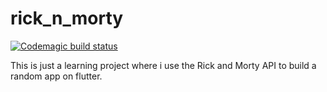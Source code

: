 # rick_n_morty
[![Codemagic build status](https://api.codemagic.io/apps/62ae44f6e5cce7e202a30cfe/62ae44f6e5cce7e202a30cfd/status_badge.svg)](https://codemagic.io/apps/62ae44f6e5cce7e202a30cfe/62ae44f6e5cce7e202a30cfd/latest_build)


This is just a learning project where i use the Rick and Morty API to build a random app on flutter.
